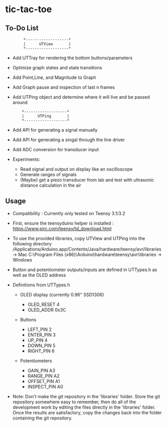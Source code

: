 tic-tac-toe
===========

To-Do List
----------

            *-------------------*
            |      UTView       |
            *-------------------*
- Add UTTray for rendering the bottom buttons/parameters
- Optimize graph states and state transitions
- Add Point,Line, and Magnitude to Graph
- Add Graph pause and inspection of last n frames
- Add UTPing object and determine where it will live
  and be passed around

          *-------------------*
          |      UTPing       |
          *-------------------*
- Add API for generating a signal manually
- Add API for generating a singal through the line driver
- Add ADC conversion for transducer input

- Experiments:
  - Read signal and output on display like an oscilloscope
  - Generate ranges of signals
  - (Maybe) get a piezo transducer from lab and test with
    ultrasonic distance calculation in the air


Usage
-----
- Compatibility : Currently only tested on Teensy 3.1/3.2
- First, ensure the teensyduino helper is installed : https://www.pjrc.com/teensy/td_download.html
- To use the provided libraries, copy UTView and UTPing into the following directory
  /Applications/Arduino.app/Contents/Java/hardware/teensy/avr/libraries -> Mac
  C:\Program Files (x86)\Arduino\hardware\teensy\avr\libraries -> Windows
- Button and potentiometer outputs/inputs are defined in UTTypes.h as well as the OLED address

- Definitions from UTTypes.h

  - OLED display (currently 0.96" SSD1306)
    - OLED_RESET  4
    - OLED_ADDR   0x3C
  
  - Buttons
    - LEFT_PIN 2
    - ENTER_PIN 3
    - UP_PIN 4
    - DOWN_PIN 5
    - RIGHT_PIN 6

  - Potentiometers
    - GAIN_PIN A3
    - RANGE_PIN A2
    - OFFSET_PIN A1
    - INSPECT_PIN A0
  
  
- Note: Don't make the git repository in the 'libraries' folder. Store the git repository somewhere
  easy to remember, then do all of the development work by editing the files directly in the 'libraries'
  folder. Once the results are satisfactory, copy the changes back into the folder containing the git
  repository.
